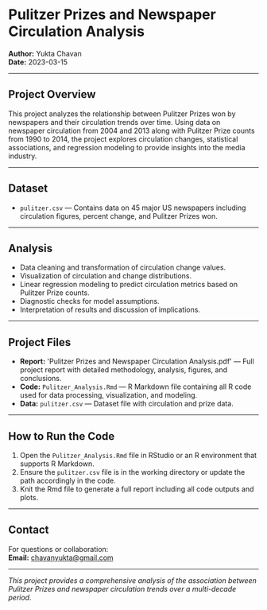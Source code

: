 # Pulitzer Prizes and Newspaper Circulation Analysis  
**Author:** Yukta Chavan  
**Date:** 2023-03-15  

---

## Project Overview  
This project analyzes the relationship between Pulitzer Prizes won by newspapers and their circulation trends over time. Using data on newspaper circulation from 2004 and 2013 along with Pulitzer Prize counts from 1990 to 2014, the project explores circulation changes, statistical associations, and regression modeling to provide insights into the media industry.  

---

## Dataset  
- `pulitzer.csv` — Contains data on 45 major US newspapers including circulation figures, percent change, and Pulitzer Prizes won.  

---

## Analysis  
- Data cleaning and transformation of circulation change values.  
- Visualization of circulation and change distributions.  
- Linear regression modeling to predict circulation metrics based on Pulitzer Prize counts.  
- Diagnostic checks for model assumptions.  
- Interpretation of results and discussion of implications.  

---

## Project Files  
- **Report:** 'Pulitzer Prizes and Newspaper Circulation Analysis.pdf' — Full project report with detailed methodology, analysis, figures, and conclusions.  
- **Code:** `Pulitzer_Analysis.Rmd` — R Markdown file containing all R code used for data processing, visualization, and modeling.  
- **Data:** `pulitzer.csv` — Dataset file with circulation and prize data.  

---

## How to Run the Code  
1. Open the `Pulitzer_Analysis.Rmd` file in RStudio or an R environment that supports R Markdown.  
2. Ensure the `pulitzer.csv` file is in the working directory or update the path accordingly in the code.  
3. Knit the Rmd file to generate a full report including all code outputs and plots.  

---

## Contact  
For questions or collaboration:  
**Email:** chavanyukta@gmail.com

---

*This project provides a comprehensive analysis of the association between Pulitzer Prizes and newspaper circulation trends over a multi-decade period.*  

